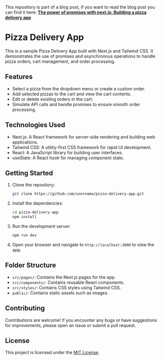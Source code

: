 This repository is part of a blog post, if you want to read the blog post you can find it here: 
**[The power of promises with next.js: Building a pizza delivery app](https://dev.to/bobbyhalljr/the-power-of-promises-with-nextjs-building-a-pizza-delivery-app-427d)** 
# Pizza Delivery App

This is a sample Pizza Delivery App built with Next.js and Tailwind CSS. It demonstrates the use of promises and asynchronous operations to handle pizza orders, cart management, and order processing.

## Features

- Select a pizza from the dropdown menu or create a custom order.
- Add selected pizzas to the cart and view the cart contents.
- Edit or delete existing orders in the cart.
- Simulate API calls and handle promises to ensure smooth order processing.

## Technologies Used

- Next.js: A React framework for server-side rendering and building web applications.
- Tailwind CSS: A utility-first CSS framework for rapid UI development.
- React: A JavaScript library for building user interfaces.
- useState: A React hook for managing component state.

## Getting Started

1. Clone the repository:

   ```bash
   git clone https://github.com/username/pizza-delivery-app.git
   ```

2. Install the dependencies:

   ```bash
   cd pizza-delivery-app
   npm install
   ```

3. Run the development server:

   ```bash
   npm run dev
   ```

4. Open your browser and navigate to `http://localhost:3000` to view the app.

## Folder Structure

- `src/pages/`: Contains the Next.js pages for the app.
- `src/components/`: Contains reusable React components.
- `src/styles/`: Contains CSS styles using Tailwind CSS.
- `public/`: Contains static assets such as images.

## Contributing

Contributions are welcome! If you encounter any bugs or have suggestions for improvements, please open an issue or submit a pull request.

## License

This project is licensed under the [MIT License](LICENSE).
```